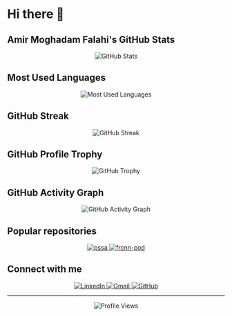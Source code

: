 # Hi there 👋

## Amir Moghadam Falahi's GitHub Stats

<div align="center">
  <img src="https://github-readme-stats.vercel.app/api?username=AmirMoghadamFalahi&show_icons=true&theme=radical&hide_border=true&bg_color=0D1117&title_color=58A6FF&text_color=FFFFFF&icon_color=58A6FF&include_all_commits=true" alt="GitHub Stats" />
</div>

## Most Used Languages

<div align="center">
  <img src="https://github-readme-stats.vercel.app/api/top-langs/?username=AmirMoghadamFalahi&layout=compact&theme=radical&hide_border=true&bg_color=0D1117&title_color=58A6FF&text_color=FFFFFF&include_all_commits=true" alt="Most Used Languages" />
</div>

## GitHub Streak

<div align="center">
  <img src="https://streak-stats.demolab.com/?user=AmirMoghadamFalahi&theme=radical&hide_border=true&background=0D1117&stroke=58A6FF&ring=58A6FF&fire=58A6FF&currStreakNum=FFFFFF&currStreakLabel=58A6FF&sideNums=FFFFFF&sideLabels=58A6FF&dates=FFFFFF" alt="GitHub Streak" />
</div>

## GitHub Profile Trophy

<div align="center">
  <img src="https://github-profile-trophy.vercel.app/?username=AmirMoghadamFalahi&theme=radical&no-frame=true&no-bg=true&margin-w=4&row=1&column=6" alt="GitHub Trophy" />
</div>

## GitHub Activity Graph

<div align="center">
  <img src="https://github-readme-activity-graph.vercel.app/graph?username=AmirMoghadamFalahi&theme=react-dark&hide_border=true&bg_color=0D1117&color=58A6FF&line=58A6FF&point=FFFFFF" alt="GitHub Activity Graph" />
</div>

## Popular repositories

<div align="center">
  <a href="https://github.com/AmirMoghadamFalahi/pssa">
    <img src="https://github-readme-stats.vercel.app/api/pin/?username=AmirMoghadamFalahi&repo=pssa&theme=radical&hide_border=true&bg_color=0D1117&title_color=58A6FF&text_color=FFFFFF" alt="pssa" />
  </a>
  <a href="https://github.com/AmirMoghadamFalahi/frcnn-pod">
    <img src="https://github-readme-stats.vercel.app/api/pin/?username=AmirMoghadamFalahi&repo=frcnn-pod&theme=radical&hide_border=true&bg_color=0D1117&title_color=58A6FF&text_color=FFFFFF" alt="frcnn-pod" />
  </a>
</div>

## Connect with me

<div align="center">
  <a href="https://linkedin.com/in/amirmoghadamfalahi" target="_blank">
    <img src="https://img.shields.io/badge/LinkedIn-0077B5?style=for-the-badge&logo=linkedin&logoColor=white" alt="LinkedIn" />
  </a>
  <a href="mailto:amir.moghadam.falahi@gmail.com">
    <img src="https://img.shields.io/badge/Gmail-D14836?style=for-the-badge&logo=gmail&logoColor=white" alt="Gmail" />
  </a>
  <a href="https://github.com/AmirMoghadamFalahi" target="_blank">
    <img src="https://img.shields.io/badge/GitHub-100000?style=for-the-badge&logo=github&logoColor=white" alt="GitHub" />
  </a>
</div>

---

<div align="center">
  <img src="https://komarev.com/ghpvc/?username=AmirMoghadamFalahi&style=flat-square&color=58A6FF" alt="Profile Views" />
</div>
